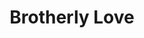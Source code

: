---
pid: ch951
title: Brotherly Love
location_transcription: 12th and Chestnut
coordinates: "[-75.160012127231, 39.950489047265]"
zipcode: '19102'
gen_neighborhood: Center City
neighborhood: Rittenhouse Square,Avenue of The Arts
outside_phl: 
age: '25'
age_range: 20-29
instagram: 
image_file_name: ch_951.jpg
proposal_transcription: A monument that says //brotherly love// with a reflective
  material so that when looked at, we see ourselves and the city around us. Because
  Philly is brotherly love. Similar to //We are// monument at Penn State
topic: Brotherly Love
topic_summary: 0, 0
type: Sculpture Statue
keywords_other: 
credit: Kayla Csizmazia
image_labels: BROTHERLY LOVE <3
twitter: 
facebook: 
permalink: "/monuments/ch951/"
layout: item-page
---